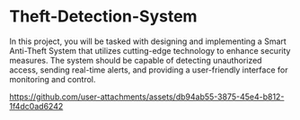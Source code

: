 # Theft-Detection-System
In this project, you will be tasked with designing and implementing a Smart Anti-Theft System that utilizes cutting-edge technology to enhance security measures. The system should be capable of detecting unauthorized access, sending real-time alerts, and providing a user-friendly interface for monitoring and control.

https://github.com/user-attachments/assets/db94ab55-3875-45e4-b812-1f4dc0ad6242 

